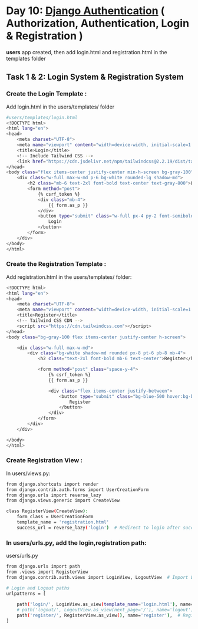 # Day 10: [Django Authentication](https://docs.djangoproject.com/en/5.1/topics/auth/) ( Authorization,   Authentication, Login & Registration )

**users** app created, then add login.html and registration.html in the templates folder

## Task 1 & 2: Login System & Registration System 


### Create the Login Template :
Add login.html in the users/templates/ folder

```bash
#users/templates/login.html
<!DOCTYPE html>
<html lang="en">
<head>
    <meta charset="UTF-8">
    <meta name="viewport" content="width=device-width, initial-scale=1.0">
    <title>Login</title>
    <!-- Include Tailwind CSS -->
    <link href="https://cdn.jsdelivr.net/npm/tailwindcss@2.2.19/dist/tailwind.min.css" rel="stylesheet">
</head>
<body class="flex items-center justify-center min-h-screen bg-gray-100">
    <div class="w-full max-w-md p-6 bg-white rounded-lg shadow-md">
        <h2 class="mb-6 text-2xl font-bold text-center text-gray-800">Login</h2>
        <form method="post">
            {% csrf_token %}
            <div class="mb-4">
                {{ form.as_p }}
            </div>
            <button type="submit" class="w-full px-4 py-2 font-semibold text-white bg-blue-500 rounded-lg hover:bg-blue-600 focus:outline-none focus:ring focus:ring-blue-300">
                Login
            </button>
        </form>
    </div>
</body>
</html>

```

### Create the Registration Template :
Add registration.html in the users/templates/ folder:

```bash
<!DOCTYPE html>
<html lang="en">
<head>
    <meta charset="UTF-8">
    <meta name="viewport" content="width=device-width, initial-scale=1.0">
    <title>Register</title>
    <!-- Tailwind CSS CDN -->
    <script src="https://cdn.tailwindcss.com"></script>
</head>
<body class="bg-gray-100 flex items-center justify-center h-screen">

    <div class="w-full max-w-md">
        <div class="bg-white shadow-md rounded px-8 pt-6 pb-8 mb-4">
            <h2 class="text-2xl font-bold mb-6 text-center">Register</h2>

            <form method="post" class="space-y-4">
                {% csrf_token %}
                {{ form.as_p }}

                <div class="flex items-center justify-between">
                    <button type="submit" class="bg-blue-500 hover:bg-blue-700 text-white font-bold py-2 px-4 rounded focus:outline-none focus:shadow-outline">
                        Register
                    </button>
                </div>
            </form>
        </div>
    </div>

</body>
</html>
```





### Create Registration View : 
In users/views.py:

```bash
from django.shortcuts import render
from django.contrib.auth.forms import UserCreationForm
from django.urls import reverse_lazy
from django.views.generic import CreateView

class RegisterView(CreateView):
    form_class = UserCreationForm
    template_name = 'registration.html'
    success_url = reverse_lazy('login')  # Redirect to login after successful registration
```

### In users/urls.py, add the login,registration path:
users/urls.py
```bash
from django.urls import path
from .views import RegisterView
from django.contrib.auth.views import LoginView, LogoutView  # Import LoginView and LogoutView

# Login and Logout paths
urlpatterns = [
    
    path('login/', LoginView.as_view(template_name='login.html'), name='login'),
    # path('logout/', LogoutView.as_view(next_page='/'), name='logout'),
    path('register/', RegisterView.as_view(), name='register'),  # Register page
]
```